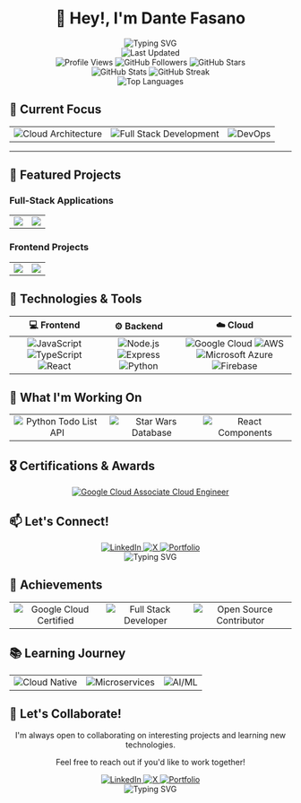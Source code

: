 # <div align="center">👋 Hey!, I'm Dante Fasano</div>

<div align="center">
  <img src="https://readme-typing-svg.herokuapp.com?font=Fira+Code&weight=500&size=40&pause=1000&color=2E8BC0&center=true&vCenter=true&random=false&width=600&height=100&lines=Full+Stack+Developer;React+%7C+Node.js+%7C+Python;Always+Learning+%26+Growing" alt="Typing SVG" />
</div>

<div align="center">
  <img src="https://img.shields.io/badge/Last%20Updated-2025-04-28 15:55:03-2E8BC0?style=for-the-badge" alt="Last Updated" />
</div>

<div align="center">
  <img src="https://komarev.com/ghpvc/?username=dantefasano&label=Profile%20Views&color=2E8BC0&style=for-the-badge" alt="Profile Views" />
  <img src="https://img.shields.io/github/followers/dantefasano?style=for-the-badge&color=2E8BC0" alt="GitHub Followers" />
  <img src="https://img.shields.io/github/stars/dantefasano?style=for-the-badge&color=2E8BC0" alt="GitHub Stars" />
</div>

<div align="center">
  <img src="https://github-readme-stats.vercel.app/api?username=dantefasano&show_icons=true&theme=radical&hide_border=true" alt="GitHub Stats" />
  <img src="https://github-readme-streak-stats.herokuapp.com/?user=dantefasano&theme=radical&hide_border=true" alt="GitHub Streak" />
</div>

<div align="center">
  <img src="https://github-readme-stats.vercel.app/api/top-langs/?username=dantefasano&layout=compact&theme=radical&hide_border=true" alt="Top Languages" />
</div>

## 🎯 Current Focus

<div align="center">
  <table>
    <tr>
      <td align="center">
        <img src="https://img.shields.io/badge/-Cloud%20Architecture-2E8BC0?style=for-the-badge" alt="Cloud Architecture" />
      </td>
      <td align="center">
        <img src="https://img.shields.io/badge/-Full%20Stack%20Development-2E8BC0?style=for-the-badge" alt="Full Stack Development" />
      </td>
      <td align="center">
        <img src="https://img.shields.io/badge/-DevOps-2E8BC0?style=for-the-badge" alt="DevOps" />
      </td>
    </tr>
  </table>
</div>

---

## 🚀 Featured Projects

### Full-Stack Applications
<div align="center">
  <table>
    <tr>
      <td align="center">
        <a href="https://github.com/dantefasano/python-todo-list-API">
          <img src="https://github-readme-stats.vercel.app/api/pin/?username=dantefasano&repo=python-todo-list-API&theme=radical&hide_border=true" />
        </a>
      </td>
      <td align="center">
        <a href="https://github.com/dantefasano/starwars-database">
          <img src="https://github-readme-stats.vercel.app/api/pin/?username=dantefasano&repo=starwars-database&theme=radical&hide_border=true" />
        </a>
      </td>
    </tr>
  </table>
</div>

### Frontend Projects
<div align="center">
  <table>
    <tr>
      <td align="center">
        <a href="https://github.com/dantefasano/todo-list">
          <img src="https://github-readme-stats.vercel.app/api/pin/?username=dantefasano&repo=todo-list&theme=radical&hide_border=true" />
        </a>
      </td>
      <td align="center">
        <a href="https://github.com/dantefasano/traffic-light">
          <img src="https://github-readme-stats.vercel.app/api/pin/?username=dantefasano&repo=traffic-light&theme=radical&hide_border=true" />
        </a>
      </td>
    </tr>
  </table>
</div>

## 🔧 Technologies & Tools

<div align="center">
  <table>
    <thead>
      <tr>
        <th align="center">💻 Frontend</th>
        <th align="center">⚙️ Backend</th>
        <th align="center">☁️ Cloud</th>
      </tr>
    </thead>
    <tbody>
      <tr>
        <td align="center">
          <img src="https://img.shields.io/badge/-JavaScript-F7DF1E?style=for-the-badge&logo=javascript&logoColor=black" alt="JavaScript" />
          <img src="https://img.shields.io/badge/-TypeScript-3178C6?style=for-the-badge&logo=typescript&logoColor=white" alt="TypeScript" />
          <img src="https://img.shields.io/badge/-React-61DAFB?style=for-the-badge&logo=react&logoColor=black" alt="React" />
        </td>
        <td align="center">
          <img src="https://img.shields.io/badge/-Node.js-339933?style=for-the-badge&logo=node.js&logoColor=white" alt="Node.js" />
          <img src="https://img.shields.io/badge/-Express-000000?style=for-the-badge&logo=express&logoColor=white" alt="Express" />
          <img src="https://img.shields.io/badge/-Python-3776AB?style=for-the-badge&logo=python&logoColor=white" alt="Python" />
        </td>
        <td align="center">
          <img src="https://img.shields.io/badge/-Google%20Cloud-4285F4?style=for-the-badge&logo=google-cloud&logoColor=white" alt="Google Cloud" />
          <img src="https://img.shields.io/badge/-AWS-232F3E?style=for-the-badge&logo=amazon-aws&logoColor=white" alt="AWS" />
          <img src="https://img.shields.io/badge/-Azure-0078D4?style=for-the-badge&logo=microsoft-azure&logoColor=white" alt="Microsoft Azure" />
          <img src="https://img.shields.io/badge/-Firebase-FFCA28?style=for-the-badge&logo=firebase&logoColor=black" alt="Firebase" />
        </td>
      </tr>
    </tbody>
  </table>
</div>

## 🌱 What I'm Working On

<div align="center">
  <table>
    <tr>
      <td align="center">
        <img src="https://img.shields.io/badge/-Python%20Todo%20List%20API-3776AB?style=for-the-badge&logo=python&logoColor=white" alt="Python Todo List API" />
      </td>
      <td align="center">
        <img src="https://img.shields.io/badge/-Star%20Wars%20Database-000000?style=for-the-badge&logo=react&logoColor=61DAFB" alt="Star Wars Database" />
      </td>
      <td align="center">
        <img src="https://img.shields.io/badge/-React%20Components-61DAFB?style=for-the-badge&logo=react&logoColor=black" alt="React Components" />
      </td>
    </tr>
  </table>
</div>

## 🎖️ Certifications & Awards

<div align="center">
  <a href="https://www.credly.com/badges/e9549a08-7d45-426b-b629-2710fb7b1eb9/public_url">
    <img src="https://img.shields.io/badge/Google%20Cloud-Associate%20Cloud%20Engineer-brightgreen?style=for-the-badge&logo=google-cloud" alt="Google Cloud Associate Cloud Engineer" />
  </a>
</div>

## 📫 Let's Connect!

<div align="center">
  <a href="https://www.linkedin.com/in/dante-fasano-abb08860/">
    <img src="https://img.shields.io/badge/LinkedIn-0077B5?style=for-the-badge&logo=linkedin&logoColor=white" alt="LinkedIn" />
  </a>
  <a href="https://x.com/dantefasano">
    <img src="https://img.shields.io/badge/X-000000?style=for-the-badge&logo=x&logoColor=white" alt="X" />
  </a>
  <a href="https://dantefasano.dev">
    <img src="https://img.shields.io/badge/Portfolio-2E8BC0?style=for-the-badge&logo=about.me&logoColor=white" alt="Portfolio" />
  </a>
</div>

<div align="center">
  <img src="https://readme-typing-svg.herokuapp.com?font=Fira+Code&weight=500&size=20&pause=1000&color=2E8BC0&center=true&vCenter=true&random=false&width=600&height=50&lines=Always+Learning+%26+Growing" alt="Typing SVG" />
</div>

## 🌟 Achievements

<div align="center">
  <table>
    <tr>
      <td align="center">
        <img src="https://img.shields.io/badge/-Google%20Cloud%20Certified-2E8BC0?style=for-the-badge" alt="Google Cloud Certified" />
      </td>
      <td align="center">
        <img src="https://img.shields.io/badge/-Full%20Stack%20Developer-2E8BC0?style=for-the-badge" alt="Full Stack Developer" />
      </td>
      <td align="center">
        <img src="https://img.shields.io/badge/-Open%20Source%20Contributor-2E8BC0?style=for-the-badge" alt="Open Source Contributor" />
      </td>
    </tr>
  </table>
</div>

## 📚 Learning Journey

<div align="center">
  <table>
    <tr>
      <td align="center">
        <img src="https://img.shields.io/badge/-Cloud%20Native-2E8BC0?style=for-the-badge" alt="Cloud Native" />
      </td>
      <td align="center">
        <img src="https://img.shields.io/badge/-Microservices-2E8BC0?style=for-the-badge" alt="Microservices" />
      </td>
      <td align="center">
        <img src="https://img.shields.io/badge/-AI/ML-2E8BC0?style=for-the-badge" alt="AI/ML" />
      </td>
    </tr>
  </table>
</div>

## 🤝 Let's Collaborate!

<div align="center">
  <p>I'm always open to collaborating on interesting projects and learning new technologies.</p>
  <p>Feel free to reach out if you'd like to work together!</p>
</div>

<div align="center">
  <a href="https://www.linkedin.com/in/dante-fasano-abb08860/">
    <img src="https://img.shields.io/badge/LinkedIn-0077B5?style=for-the-badge&logo=linkedin&logoColor=white" alt="LinkedIn" />
  </a>
  <a href="https://x.com/dantefasano">
    <img src="https://img.shields.io/badge/X-000000?style=for-the-badge&logo=x&logoColor=white" alt="X" />
  </a>
  <a href="https://dantefasano.dev">
    <img src="https://img.shields.io/badge/Portfolio-2E8BC0?style=for-the-badge&logo=about.me&logoColor=white" alt="Portfolio" />
  </a>
</div>

<div align="center">
  <img src="https://readme-typing-svg.herokuapp.com?font=Fira+Code&weight=500&size=20&pause=1000&color=2E8BC0&center=true&vCenter=true&random=false&width=600&height=50&lines=Always+Learning+%26+Growing" alt="Typing SVG" />
</div>
